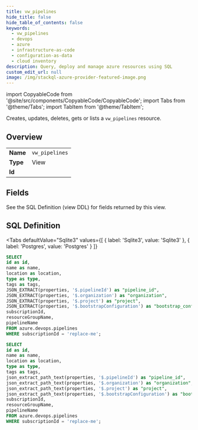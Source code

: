 ```yaml
--- 
title: vw_pipelines
hide_title: false
hide_table_of_contents: false
keywords:
  - vw_pipelines
  - devops
  - azure
  - infrastructure-as-code
  - configuration-as-data
  - cloud inventory
description: Query, deploy and manage azure resources using SQL
custom_edit_url: null
image: /img/stackql-azure-provider-featured-image.png
---
```


import CopyableCode from '@site/src/components/CopyableCode/CopyableCode';
import Tabs from '@theme/Tabs';
import TabItem from '@theme/TabItem';

Creates, updates, deletes, gets or lists a <code>vw_pipelines</code> resource.

## Overview
<table><tbody>
<tr><td><b>Name</b></td><td><code>vw_pipelines</code></td></tr>
<tr><td><b>Type</b></td><td>View</td></tr>
<tr><td><b>Id</b></td><td><CopyableCode code="azure.devops.vw_pipelines" /></td></tr>
</tbody></table>

## Fields

See the SQL Definition (view DDL) for fields returned by this view.

## SQL Definition

<Tabs
defaultValue="Sqlite3"
values={[
{ label: 'Sqlite3', value: 'Sqlite3' },
{ label: 'Postgres', value: 'Postgres' }
]}
>
<TabItem value="Sqlite3">

```sql
SELECT
id as id,
name as name,
location as location,
type as type,
tags as tags,
JSON_EXTRACT(properties, '$.pipelineId') as "pipeline_id",
JSON_EXTRACT(properties, '$.organization') as "organization",
JSON_EXTRACT(properties, '$.project') as "project",
JSON_EXTRACT(properties, '$.bootstrapConfiguration') as "bootstrap_configuration",
subscriptionId,
resourceGroupName,
pipelineName
FROM azure.devops.pipelines
WHERE subscriptionId = 'replace-me';
```

</TabItem>
<TabItem value="Postgres">

```sql
SELECT
id as id,
name as name,
location as location,
type as type,
tags as tags,
json_extract_path_text(properties, '$.pipelineId') as "pipeline_id",
json_extract_path_text(properties, '$.organization') as "organization",
json_extract_path_text(properties, '$.project') as "project",
json_extract_path_text(properties, '$.bootstrapConfiguration') as "bootstrap_configuration",
subscriptionId,
resourceGroupName,
pipelineName
FROM azure.devops.pipelines
WHERE subscriptionId = 'replace-me';
```

</TabItem>
</Tabs>
